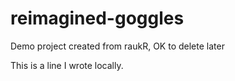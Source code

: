 # reimagined-goggles
Demo project created from raukR, OK to delete later

This is a line I wrote locally.
